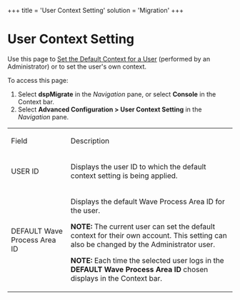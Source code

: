 +++
title = 'User Context Setting'
solution = 'Migration'
+++

# User Context Setting

<div class="use">

Use this page to [Set the Default Context for a
User](../../../Platform/Sys_Admin/Use_Cases/Set_the_Default_Context_for_a_User.htm)
(performed by an Administrator) or to set the user's own context.

</div>

To access this page:

1.  Select <span style="font-weight: bold;">dspMigrate</span> in the
    <span style="font-style: italic;">Navigation</span> pane, or select
    <span style="font-weight: bold;">Console</span> in the Context bar.
2.  Select <span style="font-weight: bold;">Advanced Configuration \>
    User Context Setting</span> in the
    <span style="font-style: italic;">Navigation</span> pane.

<table>
<tbody>
<tr class="odd">
<td><p>Field</p></td>
<td><p>Description</p></td>
</tr>
<tr class="even">
<td><p>USER ID</p></td>
<td><p>Displays the user ID to which the default context setting is being applied.</p></td>
</tr>
<tr class="odd">
<td><p>DEFAULT Wave Process Area ID</p></td>
<td><p>Displays the default Wave Process Area ID for the user.</p>
<p><strong>NOTE:</strong> The current user can set the default context for their own account. This setting can also be changed by the Administrator user.</p>
<p><strong>NOTE:</strong> Each time the selected user logs in the <strong>DEFAULT Wave Process Area ID</strong> chosen displays in the Context bar.</p></td>
</tr>
</tbody>
</table>
